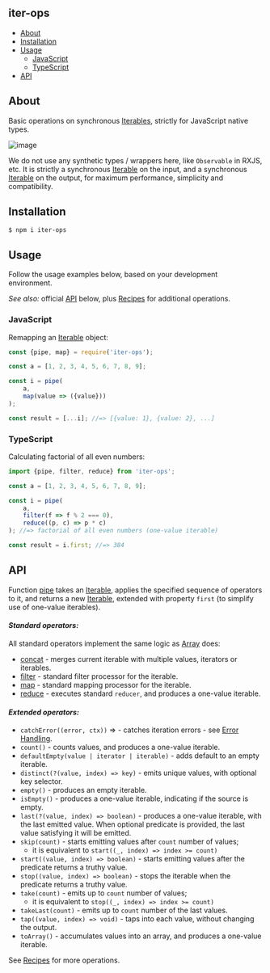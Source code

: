 iter-ops
--------

* [About](#about)
* [Installation](#installation)
* [Usage](#usage)
    * [JavaScript](#javascript)
    * [TypeScript](#typescript)
* [API]

## About

Basic operations on synchronous [Iterables], strictly for JavaScript native types.

![image](https://user-images.githubusercontent.com/5108906/142058291-b39d7226-56a4-4df0-8dc1-2ff2c6c18f10.png)

We do not use any synthetic types / wrappers here, like `Observable` in RXJS, etc. It is strictly a
synchronous [Iterable] on the input, and a synchronous [Iterable] on the output, for maximum performance, simplicity and
compatibility.

## Installation

```
$ npm i iter-ops
```

## Usage

Follow the usage examples below, based on your development environment.

_See also:_ official [API] below, plus [Recipes] for additional operations.

### JavaScript

Remapping an [Iterable] object:

```js
const {pipe, map} = require('iter-ops');

const a = [1, 2, 3, 4, 5, 6, 7, 8, 9];

const i = pipe(
    a,
    map(value => ({value}))
);

const result = [...i]; //=> [{value: 1}, {value: 2}, ...]
```

### TypeScript

Calculating factorial of all even numbers:

```ts
import {pipe, filter, reduce} from 'iter-ops';

const a = [1, 2, 3, 4, 5, 6, 7, 8, 9];

const i = pipe(
    a,
    filter(f => f % 2 === 0),
    reduce((p, c) => p * c)
); //=> factorial of all even numbers (one-value iterable)

const result = i.first; //=> 384 
```

## API

Function [pipe] takes an [Iterable], applies the specified sequence of operators to it, and returns a new [Iterable],
extended with property `first` (to simplify use of one-value iterables).

#### <i>Standard operators:</i>

All standard operators implement the same logic as [Array] does:

* [concat] - merges current iterable with multiple values, iterators or iterables.
* [filter] - standard filter processor for the iterable.
* [map] - standard mapping processor for the iterable.
* [reduce] - executes standard `reducer`, and produces a one-value iterable.

#### <i>Extended operators:</i>

* `catchError((error, ctx))` => - catches iteration errors - see [Error Handling].
* `count()` - counts values, and produces a one-value iterable.
* `defaultEmpty(value | iterator | iterable)` - adds default to an empty iterable.
* `distinct(?(value, index) => key)` - emits unique values, with optional key selector.
* `empty()` - produces an empty iterable.
* `isEmpty()` - produces a one-value iterable, indicating if the source is empty.
* `last(?(value, index) => boolean)` - produces a one-value iterable, with the last emitted value. When optional
  predicate is provided, the last value satisfying it will be emitted.
* `skip(count)` - starts emitting values after `count` number of values;
    - it is equivalent to `start((_, index) => index >= count)`
* `start((value, index) => boolean)` - starts emitting values after the predicate returns a truthy value.
* `stop((value, index) => boolean)` - stops the iterable when the predicate returns a truthy value.
* `take(count)` - emits up to `count` number of values;
    - it is equivalent to `stop((_, index) => index >= count)`
* `takeLast(count)` - emits up to `count` number of the last values.
* `tap((value, index) => void)` - taps into each value, without changing the output.
* `toArray()` - accumulates values into an array, and produces a one-value iterable.

See [Recipes] for more operations.

[API]:#api

[Error Handling]:https://github.com/vitaly-t/iter-ops/wiki/Error-Handling

[Iterable]:https://javascript.info/iterable

[Iterables]:https://javascript.info/iterable

[Array]:https://developer.mozilla.org/en-US/docs/Web/JavaScript/Reference/Global_Objects/Array

[concat]:https://developer.mozilla.org/en-US/docs/Web/JavaScript/Reference/Global_Objects/Array/concat

[filter]:https://developer.mozilla.org/en-US/docs/Web/JavaScript/Reference/Global_Objects/Array/filter

[map]:https://developer.mozilla.org/en-US/docs/Web/JavaScript/Reference/Global_Objects/Array/map

[reduce]:https://developer.mozilla.org/en-US/docs/Web/JavaScript/Reference/Global_Objects/Array/Reduce

[WiKi]:https://github.com/vitaly-t/iter-ops/wiki

[pipe]:https://github.com/vitaly-t/iter-ops/blob/main/src/pipe.ts

[Recipes]:https://github.com/vitaly-t/iter-ops/wiki/Recipes
